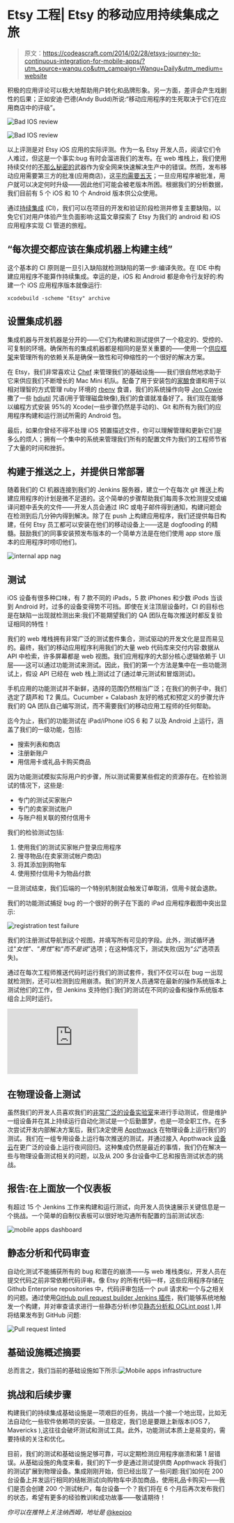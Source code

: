 # Etsy 工程| Etsy 的移动应用持续集成之旅

> 原文：<https://codeascraft.com/2014/02/28/etsys-journey-to-continuous-integration-for-mobile-apps/?utm_source=wanqu.co&utm_campaign=Wanqu+Daily&utm_medium=website>

积极的应用评论可以极大地帮助用户转化和品牌形象。另一方面，差评会产生戏剧性的后果；正如安迪·巴德(Andy Budd)所说:“移动应用程序的生死取决于它们在应用商店中的评级”。

![Bad IOS review](img/d6969813904f11ee5005d154090300c2.png "Bad IOS review")

![Bad IOS review](img/696738a6fd3740e62d5a006d03e67304.png "Bad IOS review")

以上评测是对 Etsy iOS 应用的实际评测。作为一名 Etsy 开发人员，阅读它们令人难过，但这是一个事实:bug 有时会溜进我们的发布。在 web 堆栈上，我们使用持续交付的[不那么秘密的](https://www.etsy.com/codeascraft/quantum-of-deployment)武器作为安全网来快速解决生产中的错误。然而，发布移动应用需要第三方的批准(应用商店)，这[平均需要五天](http://reviewtimes.shinydevelopment.com/ios-annual-trend-graph.html)；一旦应用程序被批准，用户就可以决定何时升级——因此他们可能会被老版本所困。根据我们的分析数据，我们目前有 5 个 iOS 和 10 个 Android 版本供公众使用。

通过[持续集成](http://martinfowler.com/articles/continuousIntegration.html) (CI)，我们可以在项目的开发和验证阶段检测并修复主要缺陷，以免它们对用户体验产生负面影响:这篇文章探索了 Etsy 为我们的 android 和 iOS 应用程序实现 CI 管道的旅程。

## “每次提交都应该在集成机器上构建主线”

这个基本的 CI 原则是一旦引入缺陷就检测缺陷的第一步:编译失败。在 IDE 中构建应用程序不能算作持续集成。幸运的是，iOS 和 Android 都是命令行友好的:构建一个 iOS 应用程序版本就像运行:

`xcodebuild -scheme "Etsy" archive`

## 设置集成机器

集成机器与开发机器是分开的——它们为构建和测试提供了一个稳定的、受控的、可复制的环境。确保所有的集成机器都是相同的是至关重要的——使用一个[供应框架](http://en.wikipedia.org/wiki/Configuration_managementMaintenance_systems)来管理所有的依赖关系是确保一致性和可伸缩性的一个很好的解决方案。

在 Etsy，我们非常喜欢让 [Chef](https://www.etsy.com/codeascraft/migrating-to-chef-11) 来管理我们的基础设施——我们很自然地求助于它来供应我们不断增长的 Mac Mini 机队。配备了用于安装包的[家酿](https://github.com/opscode-cookbooks/homebrew%20)食谱和用于以相对理智的方式管理 ruby 环境的 [rbenv](https://github.com/fnichol/chef-rbenv) 食谱，我们的系统操作向导 [Jon Cowie](https://twitter.com/jonlives) 撒了一些 [hdiutil](https://developer.apple.com/library/mac/documentation/Darwin/Reference/ManPages/man1/hdiutil.1.html) 咒语(用于管理磁盘映像),我们的食谱就准备好了。我们现在能够以编程方式安装 95%的 Xcode(一些步骤仍然是手动的)、Git 和所有为我们的应用程序构建和运行测试所需的 Android 包。

最后，如果你曾经不得不处理 iOS 预置描述文件，你可以理解管理和更新它们是多么的烦人；拥有一个集中的系统来管理我们所有的配置文件为我们的工程师节省了大量的时间和挫折。

## 构建于推送之上，并提供日常部署

随着我们的 CI 机器连接到我们的 Jenkins 服务器，建立一个在每次 git 推送上构建应用程序的计划是微不足道的。这个简单的步骤帮助我们每周多次检测提交或编译问题中丢失的文件——开发人员会通过 IRC 或电子邮件得到通知，构建问题会在检测到后几分钟内得到解决。除了在 push 上构建应用程序，我们还提供每日构建，任何 Etsy 员工都可以安装在他们的移动设备上——这是 dogfooding 的精髓。鼓励我们的同事安装预发布版本的一个简单方法是在他们使用 app store 版本的应用程序时唠叨他们。

![internal app nag](img/52fb1a2c474d296d0c94c4e757c7aba9.png)

## 测试

iOS 设备有很多种口味，有 7 款不同的 iPads，5 款 iPhones 和少数 iPods 当谈到 Android 时，过多的设备变得势不可挡。即使在关注顶层设备时，CI 的目标也是在缺陷一出现就检测出来:我们不能期望我们的 QA 团队在每次推送时都反复验证相同的特性！

我们的 web 堆栈拥有非常广泛的测试套件集合，测试驱动的开发文化是显而易见的。最终，我们的移动应用程序利用我们的大量 web 代码库来交付内容:数据从 API 中检索，许多屏幕都是 web 视图。我们应用程序的大部分核心逻辑依赖于 UI 层——这可以通过功能测试来测试。因此，我们的第一个方法是集中在一些功能测试上，假设 API 已经在 web 栈上测试过了(通过单元测试和冒烟测试)。

手机应用的功能测试并不新鲜，选择的范围仍然相当广泛；在我们的例子中，我们选定了葫芦和 T2 黄瓜。Cucumber + Calabash 友好的格式和预定义的步骤允许我们的 QA 团队自己编写测试，而不需要我们的移动应用工程师的任何帮助。

迄今为止，我们的功能测试在 iPad/iPhone iOS 6 和 7 以及 Android 上运行，涵盖了我们的一级功能，包括:

*   搜索列表和商店
*   注册新账户
*   用信用卡或礼品卡购买商品

因为功能测试模拟实际用户的步骤，所以测试需要某些假定的资源存在。在检验测试的情况下，这些是:

*   专门的测试买家账户
*   专门的卖家测试账户
*   与账户相关联的预付信用卡

我们的检验测试包括:

1.  使用我们的测试买家帐户登录应用程序
2.  搜寻物品(在卖家测试帐户商店)
3.  将其添加到购物车
4.  使用预付信用卡为物品付款

一旦测试结束，我们后端的一个特别机制就会触发订单取消，信用卡就会退款。

我们的功能测试捕捉 bug 的一个很好的例子在下面的 iPad 应用程序截图中突出显示:

![registration test failure](img/ba461d678869ebf4da55df569488af6c.png)

我们的注册测试导航到这个视图，并填写所有可见的字段。此外，测试循环通过“*女性*”、“*男性*”和“*而不是说*”选项；在这种情况下，测试失败(因为“*公*”选项丢失)。

通过在每次工程师推送代码时运行我们的测试套件，我们不仅可以在 bug 一出现就检测到，还可以检测到应用崩溃。我们的开发人员通常在最新的操作系统版本上测试他们的工作，但 Jenkins 支持他们:我们的测试在不同的设备和操作系统版本组合上同时运行。

<iframe src="https://www.youtube.com/embed/XD8xmQjo-kQ" title="YouTube video player" frameborder="0">VIDEO</iframe>

## 在物理设备上测试

虽然我们的开发人员喜欢我们的[非常广泛的设备实验室](https://www.etsy.com/codeascraft/mobile-device-lab)来进行手动测试，但是维护一组设备并在其上持续运行自动化测试是一个后勤噩梦，也是一项全职工作。在多次尝试开发内部解决方案后，我们决定使用 [Appthwack](https://appthwack.com) 在物理设备上运行我们的测试。我们在一组专用设备上运行每次推送的测试，并通过接入 Appthwack [设备云](https://appthwack.com/devicelab)在更广泛的设备上运行夜间回归。这种集成仍然是最近的事情，我们仍在解决一些与物理设备测试相关的问题，以及从 200 多台设备中汇总和报告测试状态的挑战。

## 报告:在上面放一个仪表板

有超过 15 个 Jenkins 工作来构建和运行测试，向开发人员快速展示关键信息是一个挑战。一个简单的自制仪表板可以很好地沟通所有配置的当前测试状态:

![mobile apps dashboard](img/b2b4910f2d76daee78ae81e24b62d187.png "mobile apps dashboard")

## 静态分析和代码审查

自动化测试不能捕获所有的 bug 和潜在的崩溃——与 web 堆栈类似，开发人员在提交代码之前非常依赖代码评审。像 Etsy 的所有代码一样，这些应用程序存储在 Github Enterprise repositories 中，代码评审包括一个 pull 请求和一个与之相关的问题。通过使用[GitHub pull request builder Jenkins 插件](https://wiki.jenkins-ci.org/display/JENKINS/GitHub+pull+request+builder+plugin)，我们能够系统地触发一个构建，并对审查请求进行一些静态分析(参见[静态分析和 OCLint post](https://www.etsy.com/codeascraft/static-analysis-with-oclint) ),并将结果发布到 GitHub 问题:

![Pull request linted](img/f2ed0e03c97f21cda9a5c856fa1476d6.png "Pull request linted")

## 基础设施概述摘要

总而言之，我们当前的基础设施如下所示:![Mobile apps infrastructure](img/92e997c145a5ef2a4e95e48fd8cd829f.png "Mobile apps infrastructure")

## 挑战和后续步骤

构建我们的持续集成基础设施是一项艰巨的任务，挑战一个接一个地出现，比如无法自动化一些软件依赖项的安装。一旦稳定，我们总是要跟上新版本(iOS 7，Mavericks ),这往往会破坏测试和测试工具。此外，功能测试本质上是易变的，需要持续的关注和优化。

目前，我们的测试和基础设施足够可靠，可以定期检测应用程序崩溃和第 1 层错误。从基础设施的角度来看，我们的下一步是通过测试提供商 Appthwack 将我们的测试扩展到物理设备。集成刚刚开始，但已经出现了一些问题:我们如何在 200 台设备上并发运行相同的结帐测试(向购物车中添加商品，使用礼品卡购买)——我们是否会创建 200 个测试帐户，每台设备一个？我们将在 6 个月后再次发布我们的状态，希望有更多的经验教训和成功故事——敬请期待！

*你可以在推特上关注纳西姆，地址是* [@kepioo](https://twitter.com/kepioo)